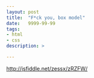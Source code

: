 ```yaml
---
layout: post
title:  "F*ck you, box model"
date:   9999-99-99
tags:
- html
- css
description: >

---
```


http://jsfiddle.net/zessx/zRZFW/